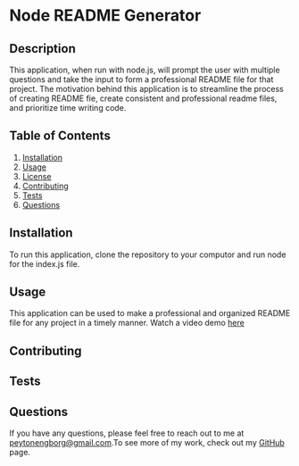 # Node README Generator
  
  ## Description
  This application, when run with node.js, will prompt the user with multiple questions and take the input to form a professional README file for that project. The motivation behind this application is to streamline the process of creating README fie, create consistent and professional readme files, and prioritize time writing code.
  
## Table of Contents
1. [Installation](#installation)
2. [Usage](#usage)
3. [License](#license)
4. [Contributing](#contributing)
5. [Tests](#tests)
6. [Questions](#questions)

  ## Installation
  To run this application, clone the repository to your computor and run node for the index.js file.
  
  ## Usage
  This application can be used to make a professional and organized README file for any project in a timely manner.
  Watch a video demo [here](https://drive.google.com/file/d/1bUd6_hGjqmmSgdXMpvuU59fTY7bU9m3b/view)
  
  ## Contributing
  
  
  ## Tests
  
  
  ## Questions
If you have any questions, please feel free to reach out to me at [peytonengborg@gmail.com](mailto:peytonengborg@gmail.com).To see more of my work, check out my [GitHub](https://github.com/phechzzz) page.
